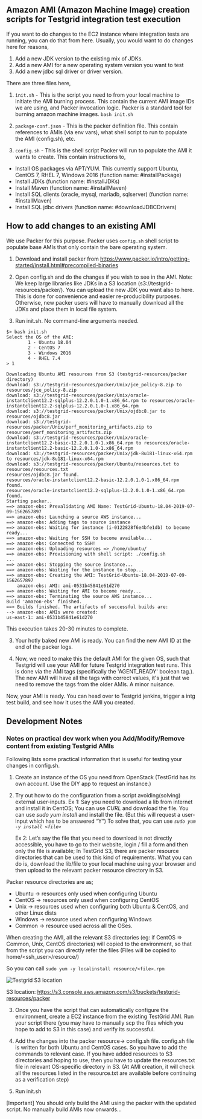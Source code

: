 
## Amazon AMI (Amazon Machine Image) creation scripts for Testgrid integration test execution

If you want to do changes to the EC2 instance where integration tests are running, you can do that from here. 
Usually, you would want to do changes here for reasons,

1. Add a new JDK version to the existing mix of JDKs.
2. Add a new AMI for a new operating system version you want to test
3. Add a new jdbc sql driver or driver version.

There are three files here,

1. `init.sh` - This is the script you need to from your local machine to initiate the AMI burning process.
This contain the current AMI image IDs we are using, and Packer invocation logic. Packer is a standard tool for 
burning amazon machine images.
`bash init.sh`

2. `package-conf.json` - This is the packer definition file. This contain references to AMIs (via env vars), 
what shell script to run to populate the AMI (config.sh), etc.

3. `config.sh` - This is the shell script Packer will run to populate the AMI it wants to create. 
This contain instructions to,
* Install OS packages via APT/YUM. This currently support Ubuntu, CentOS 7, RHEL 7, Windows 2016 (function name: #installPackage)
* Install JDKs (function name: #installJDKs)
* Install Maven (function name: #installMaven)
* Install SQL clients (oracle, mysql, mariadb, sqlserver)  (function name: #installMaven)
* Install SQL jdbc drivers (function name: #downloadJDBCDrivers)

## How to add changes to an existing AMI

We use Packer for this purpose. Packer uses `config.sh` shell script to populate base AMIs that only contain 
the bare operating system.

1. Download and install packer from https://www.packer.io/intro/getting-started/install.html#precompiled-binaries

2. Open config.sh and do the changes if you wish to see in the AMI.
Note: We keep large libraries like JDKs in a S3 location (s3://testgrid-resources/packer/). 
You can upload the new JDK you want also to here. This is done for convenience and easier re-producibility purposes.
Otherwise, new packer users will have to manually download all the JDKs and place them in local file system.

3. Run init.sh. No command-line arguments needed.

```
$> bash init.sh                                        
Select the OS of the AMI:
        1 - Ubuntu 18.04
        2 - CentOS 7
        3 - Windows 2016
        4 - RHEL 7.4
> 1

Downloading Ubuntu AMI resources from S3 (testgrid-resources/packer directory)
download: s3://testgrid-resources/packer/Unix/jce_policy-8.zip to resources/jce_policy-8.zip
download: s3://testgrid-resources/packer/Unix/oracle-instantclient12.2-sqlplus-12.2.0.1.0-1.x86_64.rpm to resources/oracle-instantclient12.2-sqlplus-12.2.0.1.0-1.x86_64.rpm
download: s3://testgrid-resources/packer/Unix/ojdbc8.jar to resources/ojdbc8.jar
download: s3://testgrid-resources/packer/Unix/perf_monitoring_artifacts.zip to resources/perf_monitoring_artifacts.zip
download: s3://testgrid-resources/packer/Unix/oracle-instantclient12.2-basic-12.2.0.1.0-1.x86_64.rpm to resources/oracle-instantclient12.2-basic-12.2.0.1.0-1.x86_64.rpm
download: s3://testgrid-resources/packer/Unix/jdk-8u181-linux-x64.rpm to resources/jdk-8u181-linux-x64.rpm
download: s3://testgrid-resources/packer/Ubuntu/resources.txt to resources/resources.txt
resources/ojdbc8.jar found.
resources/oracle-instantclient12.2-basic-12.2.0.1.0-1.x86_64.rpm found.
resources/oracle-instantclient12.2-sqlplus-12.2.0.1.0-1.x86_64.rpm found.
Starting packer..
==> amazon-ebs: Prevalidating AMI Name: TestGrid-Ubuntu-18.04-2019-07-09-1562657897
==> amazon-ebs: Launching a source AWS instance...
==> amazon-ebs: Adding tags to source instance
==> amazon-ebs: Waiting for instance (i-0122828f6e4bfe1db) to become ready...
==> amazon-ebs: Waiting for SSH to become available...
==> amazon-ebs: Connected to SSH!
==> amazon-ebs: Uploading resources => /home/ubuntu/
==> amazon-ebs: Provisioning with shell script: ./config.sh
...
==> amazon-ebs: Stopping the source instance...
==> amazon-ebs: Waiting for the instance to stop...
==> amazon-ebs: Creating the AMI: TestGrid-Ubuntu-18.04-2019-07-09-1562657897
    amazon-ebs: AMI: ami-0531b45841e61d270
==> amazon-ebs: Waiting for AMI to become ready...
==> amazon-ebs: Terminating the source AWS instance...
Build 'amazon-ebs' finished.
==> Builds finished. The artifacts of successful builds are:
--> amazon-ebs: AMIs were created:
us-east-1: ami-0531b45841e61d270
```

This execution takes 20-30 minutes to complete.

3. Your hotly baked new AMI is ready. You can find the new AMI ID at the end of the packer logs.

4. Now, we need to make this the default AMI for the given OS, such that Testgrid will use your AMI for future Testgrid
integration test runs. 
This is done via the AMI tags (specifically the 'AGENT_READY' boolean tag.). The new AMI will have all the tags with 
correct values, it's just that we need to remove the tags from the older AMIs. A minor nuisance.

Now, your AMI is ready. You can head over to Testgrid jenkins, trigger a intg test build, 
and see how it uses the AMI you created.

## Development Notes

### Notes on practical dev work when you Add/Modify/Remove content from existing Testgrid AMIs

Following lists some practical information that is useful for testing your changes in config.sh.

1. Create an instance of the OS you need from OpenStack (TestGrid has its own account. Use the DIY app to request an instance.)
2. Try out how to do the configuration from a script avoiding(solving) external user-inputs. 
    Ex 1: Say you need to download a lib from internet and install it in CentOS;
       You can use _CURL_ and download the file.
       You can use *sudo yum install* and install the file. (But this will request a user-input which has to be answered “Y”)
       To solve that, you can use *`sudo yum -y install <file>`*

     Ex 2: Let’s say the file that you need to download is not directly accessible, you have to go to their website, login / fill a form and then only the file is available;
        In TestGrid S3, there are packer resource directories that can be used to this kind of requirements. What you can do is, download the lib/file to your local machine using your browser and then upload to the relevant packer resource directory in S3.

Packer resource directories are as;
- Ubuntu →  resources only used when configuring Ubuntu
- CentOS → resources only used when configuring CentOS
- Unix → resources used when configuring both Ubuntu & CentOS, and other Linux dists
- Windows →  resource used when configuring Windows
- Common → resource used across all the OSes.

When creating the AMI, all the relevant S3 directories (eg: if CentOS ⇒ Common, Unix, CentOS directories) will copied to the environment, so that from the script you can directly refer the files (Files will be copied to home/<ssh_user>/resource/)

So you can call 
  `sudo yum -y localinstall resource/<file>.rpm`

![Testgrid S3 location](https://user-images.githubusercontent.com/936037/60871584-ade41480-a250-11e9-8a2a-c7b3573f4f17.png)

S3 location: https://s3.console.aws.amazon.com/s3/buckets/testgrid-resources/packer

3. Once you have the script that can automatically configure the environment, create a EC2 instance from the existing TestGrid AMI.
Run your script there (you may have to manually scp the files which you hope to add to S3 in this case) and verify its successful.

4. Add the changes into the packer resource→ config.sh file.
	config.sh file is written for both Ubuntu and CentOS cases. So you have to add the commands to relevant case.
	If you have added resources to S3 directories and hoping to use, then you have to update the resources.txt file in relevant OS-specific directory in S3. (At AMI creation, it will check all the resources listed in the resource.txt are available before continuing as a verification step)

5. Run init.sh

[Important] You should only build the AMI using the packer with the updated script. No manually build AMIs now onwards...



